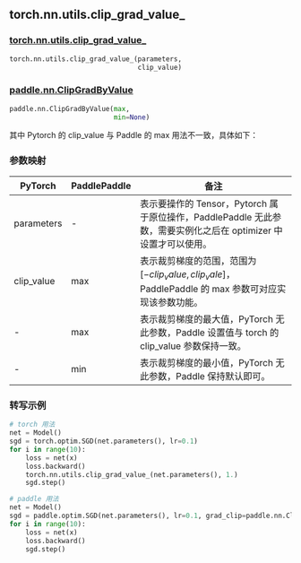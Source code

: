 ## torch.nn.utils.clip_grad_value_
### [torch.nn.utils.clip_grad_value_](https://pytorch.org/docs/stable/generated/torch.nn.utils.clip_grad_value_.html?highlight=clip_grad_value_#torch.nn.utils.clip_grad_value_)

```python
torch.nn.utils.clip_grad_value_(parameters,
                                clip_value)
```

### [paddle.nn.ClipGradByValue](https://www.paddlepaddle.org.cn/documentation/docs/zh/api/paddle/nn/ClipGradByValue_cn.html#clipgradbyvalue)

```python
paddle.nn.ClipGradByValue(max,
                          min=None)
```

其中 Pytorch 的 clip_value 与 Paddle 的 max 用法不一致，具体如下：
### 参数映射

| PyTorch       | PaddlePaddle | 备注                                                   |
| ------------- | ------------ | ------------------------------------------------------ |
| parameters    | -            | 表示要操作的 Tensor，Pytorch 属于原位操作，PaddlePaddle 无此参数，需要实例化之后在 optimizer 中设置才可以使用。  |
| clip_value    | max            | 表示裁剪梯度的范围，范围为 $[-clip_value, clip_vale]$，PaddlePaddle 的 max 参数可对应实现该参数功能。  |
| -             | max          | 表示裁剪梯度的最大值，PyTorch 无此参数，Paddle 设置值与 torch 的 clip_value 参数保持一致。  |
| -             | min          | 表示裁剪梯度的最小值，PyTorch 无此参数，Paddle 保持默认即可。  |

### 转写示例
```python
# torch 用法
net = Model()
sgd = torch.optim.SGD(net.parameters(), lr=0.1)
for i in range(10):
    loss = net(x)
    loss.backward()
    torch.nn.utils.clip_grad_value_(net.parameters(), 1.)
    sgd.step()

# paddle 用法
net = Model()
sgd = paddle.optim.SGD(net.parameters(), lr=0.1, grad_clip=paddle.nn.ClipGradByValue(), 1.)
for i in range(10):
    loss = net(x)
    loss.backward()
    sgd.step()
```

